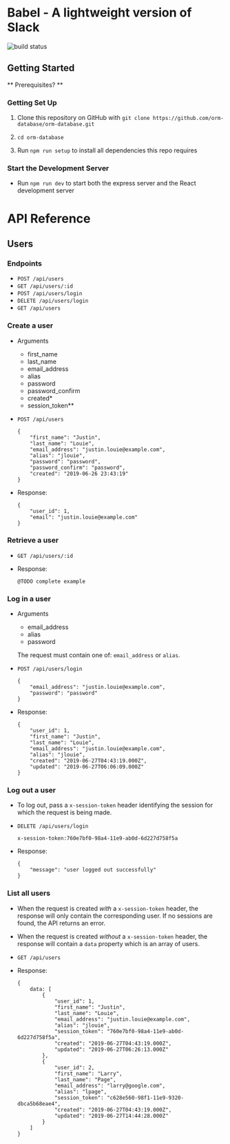 # Babel - A lightweight version of Slack
![build status](https://travis-ci.org/orm-database/orm-database.svg?branch=master)

## Getting Started

** Prerequisites? **

### Getting Set Up

1. Clone this repository on GitHub with `git clone https://github.com/orm-database/orm-database.git`

2. `cd orm-database`

3. Run `npm run setup` to install all dependencies this repo requires

### Start the Development Server

* Run `npm run dev` to start both the express server and the React development server

# API Reference

## Users

### Endpoints

* `POST /api/users`
* `GET /api/users/:id`
* `POST /api/users/login`
* `DELETE /api/users/login`
* `GET /api/users`

### Create a user

* Arguments

  * first_name
  * last_name
  * email_address
  * alias
  * password
  * password_confirm
  * created*
  * session_token**

* ``` 
  POST /api/users
  ```

  ```
  {
      "first_name": "Justin",
      "last_name": "Louie",
      "email_address": "justin.louie@example.com",
      "alias": "jlouie",
      "password": "password",
      "password_confirm": "password",
      "created": "2019-06-26 23:43:19"
  }
  ```

* Response:

  ```
  {
      "user_id": 1,
      "email": "justin.louie@example.com"
  }
  ```

### Retrieve a user

* ```
  GET /api/users/:id
  ```

* Response:

  ```
  @TODO complete example
  ```

### Log in a user

* Arguments

  * email_address
  * alias
  * password

  The request must contain one of: `email_address` or `alias`.

* ```
  POST /api/users/login
  ```

  ```
  {
      "email_address": "justin.louie@example.com",
      "password": "password"
  }
  ```

* Response:

  ```
  {
      "user_id": 1,
      "first_name": "Justin",
      "last_name": "Louie",
      "email_address": "justin.louie@example.com",
      "alias": "jlouie",
      "created": "2019-06-27T04:43:19.000Z",
      "updated": "2019-06-27T06:06:09.000Z"
  }
  ```

 ### Log out a user

* To log out, pass a `x-session-token` header identifying the session for which the request is being made.

* ```
  DELETE /api/users/login
  ```

  ```
  x-session-token:760e7bf0-98a4-11e9-ab0d-6d227d758f5a
  ```

* Response:

  ```
  {
      "message": "user logged out successfully"
  }
  ```

### List all users

* When the request is created *with* a `x-session-token` header, the response will only contain the corresponding user. If no sessions are found, the API returns an error.

* When the request is created *without* a `x-session-token` header, the response will contain a `data` property which is an array of users.

* ```
  GET /api/users
  ```

* Response:

  ```
  {
      data: [
          {
              "user_id": 1,
              "first_name": "Justin",
              "last_name": "Louie",
              "email_address": "justin.louie@example.com",
              "alias": "jlouie",
              "session_token": "760e7bf0-98a4-11e9-ab0d-6d227d758f5a",
              "created": "2019-06-27T04:43:19.000Z",
              "updated": "2019-06-27T06:26:13.000Z"
          },
          {
              "user_id": 2,
              "first_name": "Larry",
              "last_name": "Page",
              "email_address": "larry@google.com",
              "alias": "lpage",
              "session_token": "c628e560-98f1-11e9-9320-dbca5b68eae4",
              "created": "2019-06-27T04:43:19.000Z",
              "updated": "2019-06-27T14:44:28.000Z"
          }
      ]
  }
  ```
